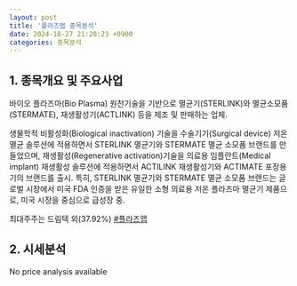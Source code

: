 ```yaml
---
layout: post
title: '플라즈맵 종목분석'
date: 2024-10-27 21:20:23 +0900
categories: 종목분석
---
```


## 1. 종목개요 및 주요사업

바이오 플라즈마(Bio Plasma) 원천기술을 기반으로 멸균기(STERLINK)와 멸균소모품(STERMATE), 재생활성기(ACTLINK) 등을 제조 및 판매하는 업체. 

생물학적 비활성화(Biological inactivation) 기술을 수술기기(Surgical device) 저온멸균 솔루션에 적용하면서 STERLINK 멸균기와 STERMATE 멸균 소모품 브랜드를 만들었으며, 재생활성(Regenerative activation)기술을 의료용 임플란트(Medical implant) 재생활성 솔루션에 적용하면서 ACTILINK 재생활성기와 ACTIMATE 포장용기의 브랜드를 출시. 특히, STERLINK 멸균기와 STERMATE 멸균 소모품 브랜드는 글로벌 시장에서 미국 FDA 인증을 받은 유일한 소형 의료용 저온 플라즈마 멸균기 제품으로, 미국 시장을 중심으로 급성장 중.

최대주주는 드림텍 외(37.92%)
[#플라즈맵](#)

## 2. 시세분석

No price analysis available

